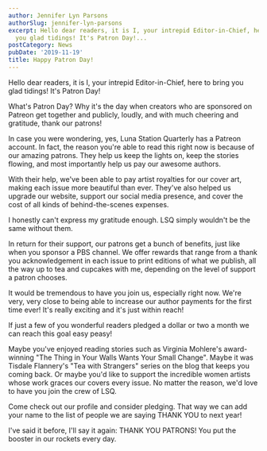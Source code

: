 ```yaml
---
author: Jennifer Lyn Parsons
authorSlug: jennifer-lyn-parsons
excerpt: Hello dear readers, it is I, your intrepid Editor-in-Chief, here to bring
  you glad tidings! It's Patron Day!...
postCategory: News
pubDate: '2019-11-19'
title: Happy Patron Day!
---
```

Hello dear readers, it is I, your intrepid Editor-in-Chief, here to bring you glad tidings! It's Patron Day!

What's Patron Day? Why it's the day when creators who are sponsored on Patreon get together and publicly, loudly, and with much cheering and gratitude, thank our patrons!

In case you were wondering, yes, Luna Station Quarterly has a Patreon account. In fact, the reason you're able to read this right now is because of our amazing patrons. They help us keep the lights on, keep the stories flowing, and most importantly help us pay our awesome authors.

With their help, we've been able to pay artist royalties for our cover art, making each issue more beautiful than ever. They've also helped us upgrade our website, support our social media presence, and cover the cost of all kinds of behind-the-scenes expenses.

I honestly can't express my gratitude enough. LSQ simply wouldn't be the same without them.

In return for their support, our patrons get a bunch of benefits, just like when you sponsor a PBS channel. We offer rewards that range from a thank you acknowledgement in each issue to print editions of what we publish, all the way up to tea and cupcakes with me, depending on the level of support a patron chooses.

It would be tremendous to have you join us, especially right now. We're very, very close to being able to increase our author payments for the first time ever! It's really exciting and it's just within reach!

If just a few of you wonderful readers pledged a dollar or two a month we can reach this goal easy peasy!

Maybe you've enjoyed reading stories such as Virginia Mohlere's award-winning "The Thing in Your Walls Wants Your Small Change". Maybe it was Tisdale Flannery's "Tea with Strangers" series on the blog that keeps you coming back. Or maybe you'd like to support the incredible women artists whose work graces our covers every issue. No matter the reason, we'd love to have you join the crew of LSQ.

Come check out our profile and consider pledging. That way we can add your name to the list of people we are saying THANK YOU to next year!

I've said it before, I'll say it again: THANK YOU PATRONS! You put the booster in our rockets every day.

&nbsp;